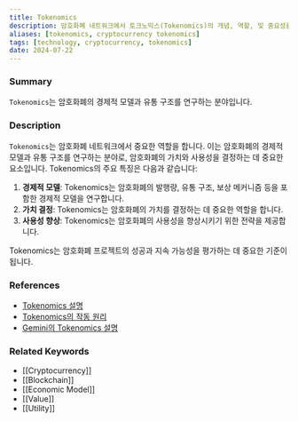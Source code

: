 ```yaml
---
title: Tokenomics
description: 암호화폐 네트워크에서 토크노믹스(Tokenomics)의 개념, 역할, 및 중요성을 다룹니다.
aliases: [tokenomics, cryptocurrency tokenomics]
tags: [technology, cryptocurrency, tokenomics]
date: 2024-07-22
---
```

### Summary

`Tokenomics`는 암호화폐의 경제적 모델과 유통 구조를 연구하는 분야입니다.

### Description

`Tokenomics`는 암호화폐 네트워크에서 중요한 역할을 합니다. 이는 암호화폐의 경제적 모델과 유통 구조를 연구하는 분야로, 암호화폐의 가치와 사용성을 결정하는 데 중요한 요소입니다. Tokenomics의 주요 특징은 다음과 같습니다:

1. **경제적 모델**: Tokenomics는 암호화폐의 발행량, 유통 구조, 보상 메커니즘 등을 포함한 경제적 모델을 연구합니다.
2. **가치 결정**: Tokenomics는 암호화폐의 가치를 결정하는 데 중요한 역할을 합니다.
3. **사용성 향상**: Tokenomics는 암호화폐의 사용성을 향상시키기 위한 전략을 제공합니다.

Tokenomics는 암호화폐 프로젝트의 성공과 지속 가능성을 평가하는 데 중요한 기준이 됩니다.

### References

- [Tokenomics 설명](https://en.wikipedia.org/wiki/Tokenomics)
- [Tokenomics의 작동 원리](https://ethereum.org/en/glossary/#tokenomics)
- [Gemini의 Tokenomics 설명](https://www.gemini.com/cryptopedia/search?query=tokenomics)

### Related Keywords

- [[Cryptocurrency]]
- [[Blockchain]]
- [[Economic Model]]
- [[Value]]
- [[Utility]]
